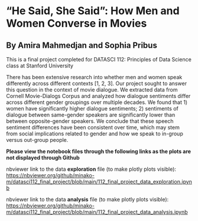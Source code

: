 # “He Said, She Said”: How Men and Women Converse in Movies
## By Amira Mahmedjan and Sophia Pribus

This is a final project completed for DATASCI 112: Principles of Data Science class at Stanford University

There has been extensive research into whether men and women speak differently across different contexts [1, 2, 3]. Our project sought to answer this question in the context of movie dialogue. We extracted data from Cornell Movie-Dialogs Corpus and analyzed how dialogue sentiments differ across different gender groupings over multiple decades. We found that 1) women have significantly higher dialogue sentiments; 2) sentiments of dialogue between same-gender speakers are significantly lower than between opposite-gender speakers. We conclude that these speech sentiment differences have been consistent over time, which may stem from social implications related to gender and how we speak to in-group versus out-group people.

**Please view the notebook files through the following links as the plots are not displayed through Github**

nbviewer link to the data **exploration** file (to make plotly plots visible): https://nbviewer.org/github/minako-m/datasci112_final_project/blob/main/112_final_project_data_exploration.ipynb

nbviewer link to the data **analysis** file (to make plotly plots visible): https://nbviewer.org/github/minako-m/datasci112_final_project/blob/main/112_final_project_data_analysis.ipynb
